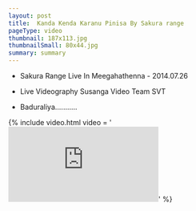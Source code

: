 ```yaml
---
layout: post
title:  Kanda Kenda Karanu Pinisa By Sakura range
pageType: video
thumbnail: 187x113.jpg
thumbnailSmall: 80x44.jpg
summary: summary
---
```


- Sakura Range Live In Meegahathenna - 2014.07.26

- Live Videography Susanga Video Team SVT

- Baduraliya...........

{% include video.html video = '<iframe src="https://www.youtube.com/embed/J2Cigzy1aPg?rel=0" frameborder="0" allowfullscreen></iframe>' %} 

